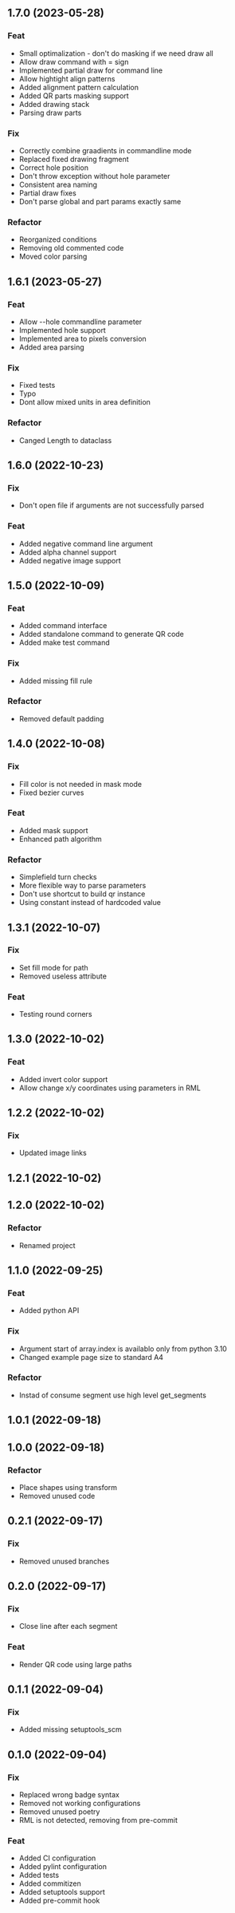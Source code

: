 ## 1.7.0 (2023-05-28)

### Feat

- Small optimalization - don't do masking if we need draw all
- Allow draw command with = sign
- Implemented partial draw for command line
- Allow hightight align patterns
- Added alignment pattern calculation
- Added QR parts masking support
- Added drawing stack
- Parsing draw parts

### Fix

- Correctly combine graadients in commandline mode
- Replaced fixed drawing fragment
- Correct hole position
- Don't throw exception without hole parameter
- Consistent area naming
- Partial draw fixes
- Don't parse global and part params exactly same

### Refactor

- Reorganized conditions
- Removing old commented code
- Moved color parsing

## 1.6.1 (2023-05-27)

### Feat

- Allow --hole commandline parameter
- Implemented hole support
- Implemented area to pixels conversion
- Added area parsing

### Fix

- Fixed tests
- Typo
- Dont allow mixed units in area definition

### Refactor

- Canged Length to dataclass

## 1.6.0 (2022-10-23)

### Fix

- Don't open file if arguments are not successfully parsed

### Feat

- Added negative command line argument
- Added alpha channel support
- Added negative image support

## 1.5.0 (2022-10-09)

### Feat

- Added command interface
- Added standalone command to generate QR code
- Added make test command

### Fix

- Added missing fill rule

### Refactor

- Removed default padding

## 1.4.0 (2022-10-08)

### Fix

- Fill color is not needed in mask mode
- Fixed bezier curves

### Feat

- Added mask support
- Enhanced path algorithm

### Refactor

- Simplefield turn checks
- More flexible way to parse parameters
- Don't use shortcut to build qr instance
- Using constant instead of hardcoded value

## 1.3.1 (2022-10-07)

### Fix

- Set fill mode for path
- Removed useless attribute

### Feat

- Testing round corners

## 1.3.0 (2022-10-02)

### Feat

- Added invert color support
- Allow change x/y coordinates using parameters in RML

## 1.2.2 (2022-10-02)

### Fix

- Updated image links

## 1.2.1 (2022-10-02)

## 1.2.0 (2022-10-02)

### Refactor

- Renamed project

## 1.1.0 (2022-09-25)

### Feat

- Added python API

### Fix

- Argument start of array.index is availablo only from python 3.10
- Changed example page size to standard A4

### Refactor

- Instad of consume segment use high level get_segments

## 1.0.1 (2022-09-18)

## 1.0.0 (2022-09-18)

### Refactor

- Place shapes using transform
- Removed unused code

## 0.2.1 (2022-09-17)

### Fix

- Removed unused branches

## 0.2.0 (2022-09-17)

### Fix

- Close line after each segment

### Feat

- Render QR code using large paths

## 0.1.1 (2022-09-04)

### Fix

- Added missing setuptools_scm

## 0.1.0 (2022-09-04)

### Fix

- Replaced wrong badge syntax
- Removed not working configurations
- Removed unused poetry
- RML is not detected, removing from pre-commit

### Feat

- Added CI configuration
- Added pylint configuration
- Added tests
- Added commitizen
- Added setuptools support
- Added pre-commit hook
